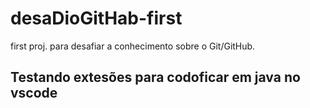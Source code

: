# desaDioGitHab-first
first proj. para desafiar a conhecimento sobre o Git/GitHub.
##  Testando extesões para codoficar em java no vscode
